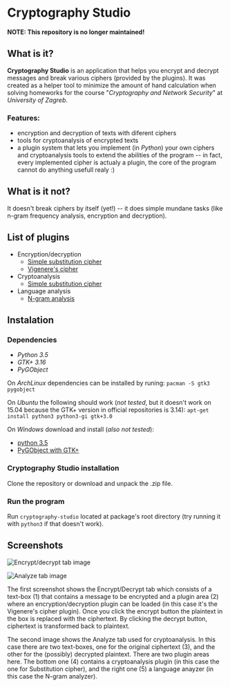 Cryptography Studio
===================

__NOTE: This repository is no longer maintained!__

What is it?
-----------

__Cryptography Studio__ is an application that helps you encrypt and decrypt
messages and break various ciphers (provided by the plugins). It was created as
a helper tool to minimize the amount of hand calculation when solving homeworks
for the course "_Cryptography and Network Security_" at _University of Zagreb_.

### Features:

* encryption and decryption of texts with diferent ciphers
* tools for cryptoanalysis of encrypted texts
* a plugin system that lets you implement (in _Python_) your own ciphers and
  cryptoanalysis tools to extend the abilities of the program -- in fact, every
  implemented cipher is actualy a plugin, the core of the program cannot do
  anything usefull realy :)

What is it not?
---------------

It doesn't break ciphers by itself (yet!) -- it does simple mundane tasks
(like n-gram frequency analysis, encryption and decryption).

List of plugins
---------------

* Encryption/decryption
    * [Simple substitution cipher](
      https://en.wikipedia.org/wiki/Substitution_cipher#Simple_substitution)
    * [Vigenere's cipher](https://en.wikipedia.org/wiki/Vigen%C3%A8re_cipher)
* Cryptoanalysis
    * [Simple substitution cipher](
      https://en.wikipedia.org/wiki/Substitution_cipher#Simple_substitution)
* Language analysis
    * [N-gram analysis](https://en.wikipedia.org/wiki/N-gram)

Instalation
-----------

### Dependencies

* _Python 3.5_
* _GTK+ 3.16_
* _PyGObject_

On _ArchLinux_ dependencies can be installed by runing:
`pacman -S gtk3 pygobject`

On _Ubuntu_ the following should work (_not tested_, but it doesn't work on
15.04 because the GTK+ version in official repositories is 3.14):
`apt-get install python3 python3-gi gtk+3.0`

On _Windows_ download and install (_also not tested_):

* [python 3.5](https://www.python.org/downloads/)
* [PyGObject with GTK+](http://sourceforge.net/projects/pygobjectwin32/)

### Cryptography Studio installation

Clone the repository or download and unpack the .zip file.

### Run the program

Run `cryptography-studio` located at package's root directory (try running it
with `python3` if that doesn't work).

Screenshots
-----------

![Encrypt/decrypt tab image](
https://raw.githubusercontent.com/gflegar/cryptography-studio/master/screenshots/encrypt_decrypt.png)

![Analyze tab image](
https://raw.githubusercontent.com/gflegar/cryptography-studio/master/screenshots/analyze.png)

The first screenshot shows the Encrypt/Decrypt tab which consists of a text-box
(1) that contains a message to be encrypted and a plugin area (2) where an
encryption/decryption plugin can be loaded (in this case it's the Vigenere's
cipher plugin). Once you click the encrypt button the plaintext in the box is
replaced with the ciphertext. By clicking the decrypt button, ciphertext is
transformed back to plaintext.

The second image shows the Analyze tab used for cryptoanalysis. In this case
there are two text-boxes, one for the original ciphertext (3), and the other
for the (possibly) decrypted plaintext. There are two plugin areas here. The
bottom one (4) contains a cryptoanalysis plugin (in this case the one for
Substitution cipher), and the right one (5) a language anayzer (in this
case the N-gram analyzer).


